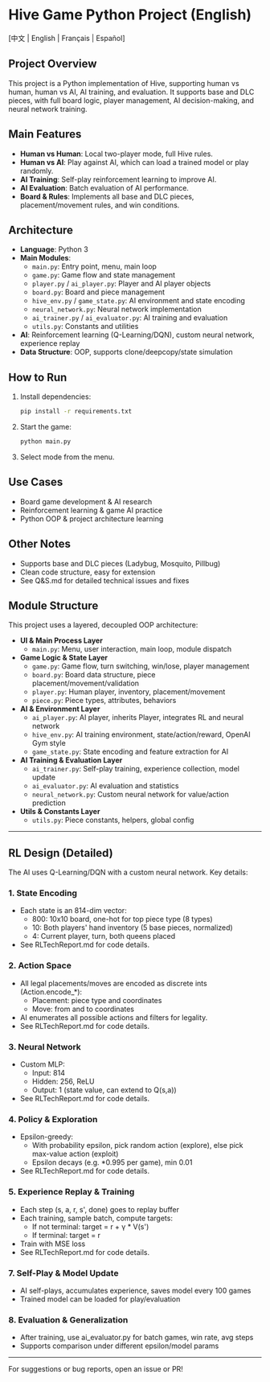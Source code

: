 # Hive Game Python Project (English)

[中文 | English | Français | Español]

## Project Overview
This project is a Python implementation of Hive, supporting human vs human, human vs AI, AI training, and evaluation. It supports base and DLC pieces, with full board logic, player management, AI decision-making, and neural network training.

## Main Features
- **Human vs Human**: Local two-player mode, full Hive rules.
- **Human vs AI**: Play against AI, which can load a trained model or play randomly.
- **AI Training**: Self-play reinforcement learning to improve AI.
- **AI Evaluation**: Batch evaluation of AI performance.
- **Board & Rules**: Implements all base and DLC pieces, placement/movement rules, and win conditions.

## Architecture
- **Language**: Python 3
- **Main Modules**:
  - `main.py`: Entry point, menu, main loop
  - `game.py`: Game flow and state management
  - `player.py` / `ai_player.py`: Player and AI player objects
  - `board.py`: Board and piece management
  - `hive_env.py` / `game_state.py`: AI environment and state encoding
  - `neural_network.py`: Neural network implementation
  - `ai_trainer.py` / `ai_evaluator.py`: AI training and evaluation
  - `utils.py`: Constants and utilities
- **AI**: Reinforcement learning (Q-Learning/DQN), custom neural network, experience replay
- **Data Structure**: OOP, supports clone/deepcopy/state simulation

## How to Run
1. Install dependencies:

   ```bash
   pip install -r requirements.txt
   ```

2. Start the game:

   ```bash
   python main.py
   ```

3. Select mode from the menu.

## Use Cases
- Board game development & AI research
- Reinforcement learning & game AI practice
- Python OOP & project architecture learning

## Other Notes
- Supports base and DLC pieces (Ladybug, Mosquito, Pillbug)
- Clean code structure, easy for extension
- See Q&S.md for detailed technical issues and fixes

## Module Structure

This project uses a layered, decoupled OOP architecture:

- **UI & Main Process Layer**
  - `main.py`: Menu, user interaction, main loop, module dispatch
- **Game Logic & State Layer**
  - `game.py`: Game flow, turn switching, win/lose, player management
  - `board.py`: Board data structure, piece placement/movement/validation
  - `player.py`: Human player, inventory, placement/movement
  - `piece.py`: Piece types, attributes, behaviors
- **AI & Environment Layer**
  - `ai_player.py`: AI player, inherits Player, integrates RL and neural network
  - `hive_env.py`: AI training environment, state/action/reward, OpenAI Gym style
  - `game_state.py`: State encoding and feature extraction for AI
- **AI Training & Evaluation Layer**
  - `ai_trainer.py`: Self-play training, experience collection, model update
  - `ai_evaluator.py`: AI evaluation and statistics
  - `neural_network.py`: Custom neural network for value/action prediction
- **Utils & Constants Layer**
  - `utils.py`: Piece constants, helpers, global config

---

## RL Design (Detailed)

The AI uses Q-Learning/DQN with a custom neural network. Key details:

### 1. State Encoding
- Each state is an 814-dim vector:
  - 800: 10x10 board, one-hot for top piece type (8 types)
  - 10: Both players' hand inventory (5 base pieces, normalized)
  - 4: Current player, turn, both queens placed
- See RLTechReport.md for code details.

### 2. Action Space
- All legal placements/moves are encoded as discrete ints (Action.encode_*):
  - Placement: piece type and coordinates
  - Move: from and to coordinates
- AI enumerates all possible actions and filters for legality.
- See RLTechReport.md for code details.

### 3. Neural Network
- Custom MLP:
  - Input: 814
  - Hidden: 256, ReLU
  - Output: 1 (state value, can extend to Q(s,a))
- See RLTechReport.md for code details.

### 4. Policy & Exploration
- Epsilon-greedy:
  - With probability epsilon, pick random action (explore), else pick max-value action (exploit)
  - Epsilon decays (e.g. *0.995 per game), min 0.01
- See RLTechReport.md for code details.

### 5. Experience Replay & Training
- Each step (s, a, r, s', done) goes to replay buffer
- Each training, sample batch, compute targets:
  - If not terminal: target = r + γ * V(s')
  - If terminal: target = r
- Train with MSE loss
- See RLTechReport.md for code details.

### 7. Self-Play & Model Update
- AI self-plays, accumulates experience, saves model every 100 games
- Trained model can be loaded for play/evaluation

### 8. Evaluation & Generalization
- After training, use ai_evaluator.py for batch games, win rate, avg steps
- Supports comparison under different epsilon/model params

---

For suggestions or bug reports, open an issue or PR!
